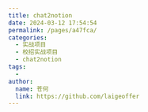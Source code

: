 ```yaml
---
title: chat2notion
date: 2024-03-12 17:54:54
permalink: /pages/a47fca/
categories:
  - 实战项目
  - 校招实战项目
  - chat2notion
tags:
  - 
author: 
  name: 苍何
  link: https://github.com/laigeoffer
---
```

